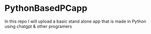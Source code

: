 # PythonBasedPCapp
In this repo  I will upload a basic stand alone app that is made in Python using chatgpt &amp; other programers 
